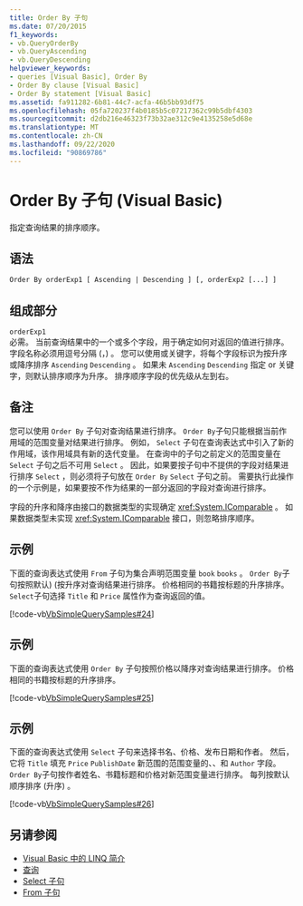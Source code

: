 ```yaml
---
title: Order By 子句
ms.date: 07/20/2015
f1_keywords:
- vb.QueryOrderBy
- vb.QueryAscending
- vb.QueryDescending
helpviewer_keywords:
- queries [Visual Basic], Order By
- Order By clause [Visual Basic]
- Order By statement [Visual Basic]
ms.assetid: fa911282-6b81-44c7-acfa-46b5bb93df75
ms.openlocfilehash: 05fa720237f4b0185b5c07217362c99b5dbf4303
ms.sourcegitcommit: d2db216e46323f73b32ae312c9e4135258e5d68e
ms.translationtype: MT
ms.contentlocale: zh-CN
ms.lasthandoff: 09/22/2020
ms.locfileid: "90869786"
---
```

# <a name="order-by-clause-visual-basic"></a>Order By 子句 (Visual Basic)

指定查询结果的排序顺序。  
  
## <a name="syntax"></a>语法  
  
```vb  
Order By orderExp1 [ Ascending | Descending ] [, orderExp2 [...] ]  
```  
  
## <a name="parts"></a>组成部分  

 `orderExp1`  
 必需。 当前查询结果中的一个或多个字段，用于确定如何对返回的值进行排序。 字段名称必须用逗号分隔 (，) 。 您可以使用或关键字，将每个字段标识为按升序或降序排序 `Ascending` `Descending` 。 如果未 `Ascending` `Descending` 指定 or 关键字，则默认排序顺序为升序。 排序顺序字段的优先级从左到右。  
  
## <a name="remarks"></a>备注  

 您可以使用 `Order By` 子句对查询结果进行排序。 `Order By`子句只能根据当前作用域的范围变量对结果进行排序。 例如， `Select` 子句在查询表达式中引入了新的作用域，该作用域具有新的迭代变量。 在查询中的子句之前定义的范围变量在 `Select` 子句之后不可用 `Select` 。 因此，如果要按子句中不提供的字段对结果进行排序 `Select` ，则必须将子句放在 `Order By` `Select` 子句之前。 需要执行此操作的一个示例是，如果要按不作为结果的一部分返回的字段对查询进行排序。  
  
 字段的升序和降序由接口的数据类型的实现确定 <xref:System.IComparable> 。 如果数据类型未实现 <xref:System.IComparable> 接口，则忽略排序顺序。  
  
## <a name="example"></a>示例  

 下面的查询表达式使用 `From` 子句为集合声明范围变量 `book` `books` 。 `Order By`子句按照默认)  (按升序对查询结果进行排序。 价格相同的书籍按标题的升序排序。 `Select`子句选择 `Title` 和 `Price` 属性作为查询返回的值。  
  
 [!code-vb[VbSimpleQuerySamples#24](~/samples/snippets/visualbasic/VS_Snippets_VBCSharp/VbSimpleQuerySamples/VB/QuerySamples1.vb#24)]  
  
## <a name="example"></a>示例  

 下面的查询表达式使用 `Order By` 子句按照价格以降序对查询结果进行排序。 价格相同的书籍按标题的升序排序。  
  
 [!code-vb[VbSimpleQuerySamples#25](~/samples/snippets/visualbasic/VS_Snippets_VBCSharp/VbSimpleQuerySamples/VB/QuerySamples1.vb#25)]  
  
## <a name="example"></a>示例  

 下面的查询表达式使用 `Select` 子句来选择书名、价格、发布日期和作者。 然后，它将 `Title` 填充 `Price` `PublishDate` 新范围的范围变量的、、和 `Author` 字段。 `Order By`子句按作者姓名、书籍标题和价格对新范围变量进行排序。 每列按默认顺序排序 (升序) 。  
  
 [!code-vb[VbSimpleQuerySamples#26](~/samples/snippets/visualbasic/VS_Snippets_VBCSharp/VbSimpleQuerySamples/VB/QuerySamples1.vb#26)]  
  
## <a name="see-also"></a>另请参阅

- [Visual Basic 中的 LINQ 简介](../../programming-guide/language-features/linq/introduction-to-linq.md)
- [查询](index.md)
- [Select 子句](select-clause.md)
- [From 子句](from-clause.md)
